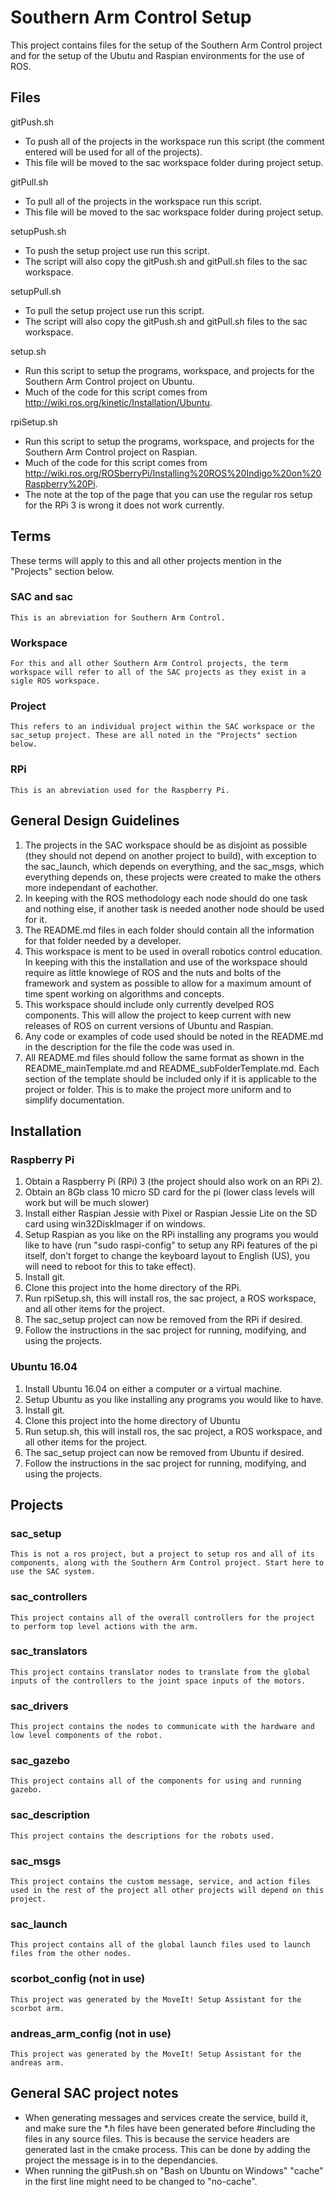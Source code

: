 # Southern Arm Control Setup

This project contains files for the setup of the Southern Arm Control project and for the setup of the Ubutu and Raspian environments for the use of ROS.

## Files

gitPush.sh
* To push all of the projects in the workspace run this script (the comment entered will be used for all of the projects).
* This file will be moved to the sac workspace folder during project setup.

gitPull.sh
* To pull all of the projects in the workspace run this script.
* This file will be moved to the sac workspace folder during project setup.

setupPush.sh
* To push the setup project use run this script.
* The script will also copy the gitPush.sh and gitPull.sh files to the sac workspace.

setupPull.sh
* To pull the setup project use run this script.
* The script will also copy the gitPush.sh and gitPull.sh files to the sac workspace.

setup.sh
* Run this script to setup the programs, workspace, and projects for the Southern Arm Control project on Ubuntu.
* Much of the code for this script comes from http://wiki.ros.org/kinetic/Installation/Ubuntu.

rpiSetup.sh
* Run this script to setup the programs, workspace, and projects for the Southern Arm Control project on Raspian.
* Much of the code for this script comes from http://wiki.ros.org/ROSberryPi/Installing%20ROS%20Indigo%20on%20Raspberry%20Pi.
* The note at the top of the page that you can use the regular ros setup for the RPi 3 is wrong it does not work currently.

## Terms
These terms will apply to this and all other projects mention in the "Projects" section below.

### SAC and sac
    This is an abreviation for Southern Arm Control.

### Workspace
    For this and all other Southern Arm Control projects, the term workspace will refer to all of the SAC projects as they exist in a sigle ROS workspace.

### Project
    This refers to an individual project within the SAC workspace or the sac_setup project. These are all noted in the "Projects" section below.

### RPi
    This is an abreviation used for the Raspberry Pi.

## General Design Guidelines
1. The projects in the SAC workspace should be as disjoint as possible (they should not depend on another project to build), with exception to the sac_launch, which depends on everything, and the sac_msgs, which everything depends on, these projects were created to make the others more independant of eachother.
2. In keeping with the ROS methodology each node should do one task and nothing else, if another task is needed another node should be used for it.
3. The README.md files in each folder should contain all the information for that folder needed by a developer.
4. This workspace is ment to be used in overall robotics control education. In keeping with this the installation and use of the workspace should require as little knowlege of ROS and the nuts and bolts of the framework and system as possible to allow for a maximum amount of time spent working on algorithms and concepts.
5. This workspace should include only currently develped ROS components. This will allow the project to keep current with new releases of ROS on current versions of Ubuntu and Raspian.
6. Any code or examples of code used should be noted in the README.md in the description for the file the code was used in.
7. All README.md files should follow the same format as shown in the README_mainTemplate.md and README_subFolderTemplate.md. Each section of the template should be included only if it is applicable to the project or folder. This is to make the project more uniform and to simplify documentation.

## Installation
### Raspberry Pi
1. Obtain a Raspberry Pi (RPi) 3 (the project should also work on an RPi 2).
2. Obtain an 8Gb class 10 micro SD card for the pi (lower class levels will work but will be much slower)
3. Install either Raspian Jessie with Pixel or Raspian Jessie Lite on the SD card using win32DiskImager if on windows.
4. Setup Raspian as you like on the RPi installing any programs you would like to have (run "sudo raspi-config" to setup any RPi features of the pi itself, don't forget to change the keyboard layout to English (US), you will need to reboot for this to take effect).
5. Install git.
6. Clone this project into the home directory of the RPi.
7. Run rpiSetup.sh, this will install ros, the sac project, a ROS workspace, and all other items for the project.
8. The sac_setup project can now be removed from the RPi if desired.
9. Follow the instructions in the sac project for running, modifying, and using the projects.

### Ubuntu 16.04
1. Install Ubuntu 16.04 on either a computer or a virtual machine.
2. Setup Ubuntu as you like installing any programs you would like to have.
3. Install git.
4. Clone this project into the home directory of Ubuntu
5. Run setup.sh, this will install ros, the sac project, a ROS workspace, and all other items for the project.
6. The sac_setup project can now be removed from Ubuntu if desired.
7. Follow the instructions in the sac project for running, modifying, and using the projects.

## Projects
### sac_setup
    This is not a ros project, but a project to setup ros and all of its components, along with the Southern Arm Control project. Start here to use the SAC system.

### sac_controllers
    This project contains all of the overall controllers for the project to perform top level actions with the arm.

### sac_translators
    This project contains translator nodes to translate from the global inputs of the controllers to the joint space inputs of the motors.

### sac_drivers
    This project contains the nodes to communicate with the hardware and low level components of the robot.

### sac_gazebo
    This project contains all of the components for using and running gazebo.

### sac_description
    This project contains the descriptions for the robots used.

### sac_msgs
    This project contains the custom message, service, and action files used in the rest of the project all other projects will depend on this project.

### sac_launch
    This project contains all of the global launch files used to launch files from the other nodes.

### scorbot_config (not in use)
    This project was generated by the MoveIt! Setup Assistant for the scorbot arm.

### andreas_arm_config (not in use)
    This project was generated by the MoveIt! Setup Assistant for the andreas arm.

## General SAC project notes
* When generating messages and services create the service, build it, and make sure the *.h files have been generated before #including the files in any source files. This is because the service headers are generated last in the cmake process. This can be done by adding the project the message is in to the dependancies.
* When running the gitPush.sh on "Bash on Ubuntu on Windows" "cache" in the first line might need to be changed to "no-cache".
